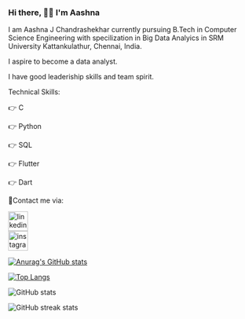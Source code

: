  ### Hi there, 🙋‍♀️ I'm Aashna 
I am Aashna J Chandrashekhar currently pursuing B.Tech in Computer Science Engineering with specilization in Big Data Analyics in SRM University Kattankulathur, Chennai, India.

I aspire to become a data analyst.

I have good leaderiship skills and team spirit.

Technical Skills:

👉 C

👉 Python

👉 SQL

👉 Flutter 

👉 Dart



🤝Contact me via:

[<img src='https://cdn.jsdelivr.net/npm/simple-icons@3.0.1/icons/linkedin.svg' alt='linkedin' height='40'>](https://www.linkedin.com/in/aashna-j-chandrashekhar-83417522a/)  
[<img src='https://cdn.jsdelivr.net/npm/simple-icons@3.0.1/icons/instagram.svg' alt='instagram' height='40'>](https://www.instagram.com/aashnaaax/)  

[![Anurag's GitHub stats](https://github-readme-stats.vercel.app/api?username=aashnajc1)](https://github.com/anuraghazra/github-readme-stats)

[![Top Langs](https://github-readme-stats.vercel.app/api/top-langs/?username=aashnajc1)](https://github.com/anuraghazra/github-readme-stats)

![GitHub stats](https://github-readme-stats.vercel.app/api?username=aashnajc1&show_icons=true)  

![GitHub streak stats](https://github-readme-streak-stats.herokuapp.com/?user=aashnajc1)  

